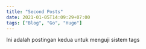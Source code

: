 ```yaml
---
title: "Second Posts"
date: 2021-01-05T14:09:29+07:00
tags: ["Blog", "Go", "Hugo"]
---
```


Ini adalah postingan kedua untuk menguji sistem tags
